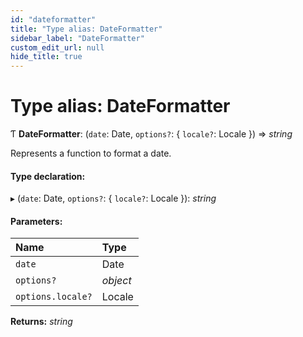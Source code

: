 ```yaml
---
id: "dateformatter"
title: "Type alias: DateFormatter"
sidebar_label: "DateFormatter"
custom_edit_url: null
hide_title: true
---
```


# Type alias: DateFormatter

Ƭ **DateFormatter**: (`date`: Date, `options?`: { `locale?`: Locale  }) => *string*

Represents a function to format a date.

#### Type declaration:

▸ (`date`: Date, `options?`: { `locale?`: Locale  }): *string*

#### Parameters:

Name | Type |
:------ | :------ |
`date` | Date |
`options?` | *object* |
`options.locale?` | Locale |

**Returns:** *string*
